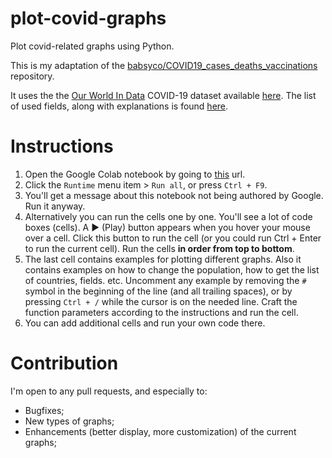 # plot-covid-graphs
Plot covid-related graphs using Python.

This is my adaptation of the [babsyco/COVID19_cases_deaths_vaccinations](https://github.com/babsyco/COVID19_cases_deaths_vaccinations) repository.

It uses the the [Our World In Data](https://ourworldindata.org/explorers/coronavirus-data-explorer?zoomToSelection=true&minPopulationFilter=1000000&time=59..latest&pickerSort=asc&pickerMetric=location&hideControls=true&Metric=People+fully+vaccinated&Interval=Cumulative&Relative+to+Population=true&Align+outbreaks=false&country=~ISR) COVID-19 dataset available [here](https://github.com/owid/covid-19-data/blob/master/public/data/owid-covid-data.csv). The list of used fields, along with explanations is found [here](https://github.com/owid/covid-19-data/blob/master/public/data/README.md).

# Instructions
1. Open the Google Colab notebook by going to [this](https://colab.research.google.com/github/badan-cloud/plot-covid-graphs/blob/main/plot-covid-graphs.ipynb) url.
2. Click the `Runtime` menu item > `Run all`, or press `Ctrl + F9`.
3. You'll get a message about this notebook not being authored by Google. Run it anyway.
4. Alternatively you can run the cells one by one. You'll see a lot of code boxes (cells). A ▶ (Play) button appears when you hover your mouse over a cell. Click this button to run the cell (or you could run Ctrl + Enter to run the current cell). Run the cells **in order from top to bottom**.
5. The last cell contains examples for plotting different graphs. Also it contains examples on how to change the population, how to get the list of countries, fields. etc. Uncomment any example by removing the `#` symbol in the beginning of the line (and all trailing spaces), or by pressing `Ctrl + /` while the cursor is on the needed line. Craft the function parameters according to the instructions and run the cell.
6. You can add additional cells and run your own code there.

# Contribution
I'm open to any pull requests, and especially to:
- Bugfixes;
- New types of graphs;
- Enhancements (better display, more customization) of the current graphs;
